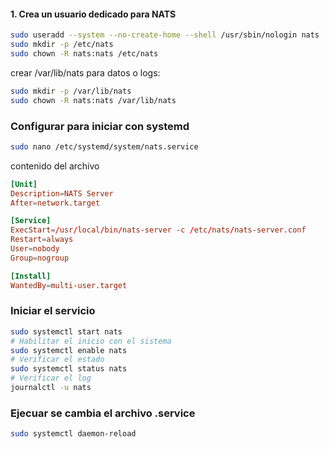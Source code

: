 

#### 1. Crea un usuario dedicado para NATS


```bash
sudo useradd --system --no-create-home --shell /usr/sbin/nologin nats
sudo mkdir -p /etc/nats
sudo chown -R nats:nats /etc/nats
```

crear /var/lib/nats para datos o logs:

```bash
sudo mkdir -p /var/lib/nats
sudo chown -R nats:nats /var/lib/nats
```


### Configurar para iniciar con systemd

```bash
sudo nano /etc/systemd/system/nats.service
```

contenido del archivo

```conf
[Unit]
Description=NATS Server
After=network.target

[Service]
ExecStart=/usr/local/bin/nats-server -c /etc/nats/nats-server.conf
Restart=always
User=nobody
Group=nogroup

[Install]
WantedBy=multi-user.target

```

### Iniciar el servicio

```bash
sudo systemctl start nats
# Habilitar el inicio con el sistema
sudo systemctl enable nats
# Verificar el estado
sudo systemctl status nats
# Verificar el log
journalctl -u nats
```

### Ejecuar se cambia el archivo .service

```bash
sudo systemctl daemon-reload
```

